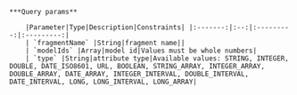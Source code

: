     ***Query params**

        |Parameter|Type|Description|Constraints| |:-------:|:--:|:---------:|:---------:|
        | `fragmentName` |String|fragment name||
        | `modelIds` |Array|model id|Values must be whole numbers|
        | `type` |String|attribute type|Available values: STRING, INTEGER, DOUBLE, DATE_ISO8601, URL, BOOLEAN, STRING_ARRAY, INTEGER_ARRAY, DOUBLE_ARRAY, DATE_ARRAY, INTEGER_INTERVAL, DOUBLE_INTERVAL, DATE_INTERVAL, LONG, LONG_INTERVAL, LONG_ARRAY|
    
